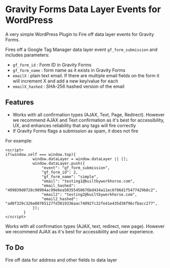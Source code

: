 # Gravity Forms Data Layer Events for WordPress
A very simple WordPress Plugin to Fire off data layer events for Gravity Forms.

Fires off a Google Tag Manager data layer event `gf_form_submission` and includes parameters: 

*  `gf_form_id`  : Form ID in Gravity Forms
*  `gf_form_name` : form name as it exists in Gravity Forms
*  `emailX` : plain text email. If there are multiple email fields on the form it will increment X and add a new key/value for each
* `emailX_hashed` : SHA-256 hashed version of the email

## Features
* Works with all confirmation types (AJAX, Text, Page, Redirect). However we recommend AJAX and Text confirmation as it's best for accessibility, UX, and enhances reliability that any tags will fire correctly
* If Gravity Forms flags a submission as spam, it does not fire


For example:

```
<script>
if(window.self === window.top){
            window.dataLayer = window.dataLayer || [];
            window.dataLayer.push({
                "event": "gf_form_submission",
                "gf_form_id": 2,
                "gf_form_name": "simple",
                "email": "testing1@builtbyworkhorse.com",
                "email_hashed": "499039d0728c90994ac99e6ea50355450676bd434a11ec6f86d1f5477429b8c2",
                "email2": "testing2@builtbyworkhorse.com",
                "email2_hashed": "ad0f329c326e80765127fd3019336aac74092fc32fe41e435d38f96cfbacc277",                
            });
        }
</script>
```

Works with all confirmation types (AJAX, text, redirect, new page). However we recommend AJAX as it's best for accessibility and user experience.

## To Do
Fire off data for address and other fields to data layer
